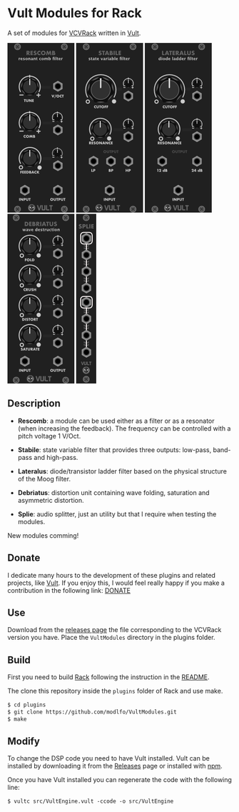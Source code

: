 # Vult Modules for Rack

A set of modules for [VCVRack](https://vcvrack.com) written in [Vult](http://modlfo.github.io/vult/).

![Rescomb](/images/Rescomb-render.png?raw=true "Rescomb")
![Stabile](/images/Stabile-render.png?raw=true "Stabile")
![Lateralus](/images/Lateralus-render.png?raw=true "Lateralus")
![Lateralus](/images/Debriatus-render.png?raw=true "Lateralus")
![Lateralus](/images/Splie-render.png?raw=true "Lateralus")



## Description

- **Rescomb**: a module can be used either as a filter or as a resonator (when increasing the feedback). The frequency can be controlled with a pitch voltage 1 V/Oct.

- **Stabile**: state variable filter that provides three outputs: low-pass, band-pass and high-pass.

- **Lateralus**: diode/transistor ladder filter based on the physical structure of the Moog filter.

- **Debriatus**: distortion unit containing wave folding, saturation and asymmetric distortion.

- **Splie**: audio splitter, just an utility but that I require when testing the modules.

New modules comming!

## Donate

I dedicate many hours to the development of these plugins and related projects, like [Vult](http://modlfo.github.io/vult/). If you enjoy this, I would feel really happy if you make a contribution in the following link: [DONATE](https://www.paypal.com/cgi-bin/webscr?cmd=_s-xclick&hosted_button_id=PNHBZ9J4CGYQU)

## Use

Download from the [releases page](https://github.com/modlfo/VultModules/releases) the file corresponding to the VCVRack version you have. Place the `VultModules` directory in the plugins folder.


## Build

First you need to build [Rack](https://github.com/VCVRack/Rack) following the instruction in the [README](https://github.com/VCVRack/Rack/blob/master/README.md).

The clone this repository inside the `plugins` folder of Rack and use make.

```
$ cd plugins
$ git clone https://github.com/modlfo/VultModules.git
$ make
```

## Modify

To change the DSP code you need to have Vult installed. Vult can be installed by downloading it from the [Releases](https://github.com/modlfo/vult/releases) page or installed with [npm](https://www.npmjs.com/package/vult).

Once you have Vult installed you can regenerate the code with the following line:
```
$ vultc src/VultEngine.vult -ccode -o src/VultEngine
```
